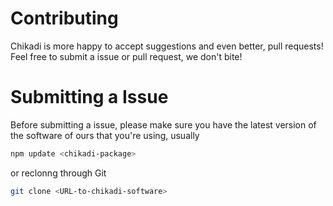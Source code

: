 # Contributing
Chikadi is more happy to accept suggestions and even better, pull requests! Feel free to submit a issue or pull request, we don't bite!

# Submitting a Issue
Before submitting a issue, please make sure you have the latest version of the software of ours that you're using, usually

```bash
npm update <chikadi-package>
```
or reclonng through Git
```bash
git clone <URL-to-chikadi-software>
```
